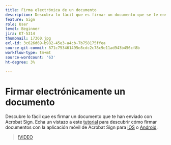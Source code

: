 ```yaml
---
title: Firma electrónica de un documento
description: Descubra lo fácil que es firmar un documento que se le envía con Acrobat Sign
feature: Sign
role: User
level: Beginner
jira: KT-5314
thumbnail: 17360.jpg
exl-id: 3c626d69-b982-45e3-a4cb-7b758175ffea
source-git-commit: 871c753461495e8cdc2c78c9e11ad943b456cf8b
workflow-type: tm+mt
source-wordcount: '63'
ht-degree: 3%

---
```


# Firmar electrónicamente un documento

Descubre lo fácil que es firmar un documento que te han enviado con Acrobat Sign. Echa un vistazo a este [tutorial](../mobile/sign-mobile.md) para descubrir cómo firmar documentos con la aplicación móvil de Acrobat Sign para [iOS](https://apps.apple.com/es/app/adobe-sign/id481082197) o [Android](https://play.google.com/store/apps/details?id=com.adobe.echosign&hl=es).

>[!VIDEO](https://video.tv.adobe.com/v/3411229?quality=12&learn=on&hidetitle=true&captions=spa)
